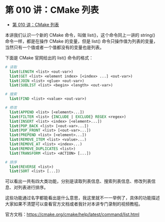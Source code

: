 # 第 010 讲：CMake 列表
- [第 010 讲：CMake 列表](#第-010-讲cmake-列表)

本讲我们认识一个新的 CMake 命令，叫做 list()，这个命令同上一讲的 string() 命令一样，都是在操作 CMake 的变量，但是 list() 命令只操作值为列表的变量，当然只有一个值或者一个值都没有的变量也是列表。

下面是 CMake 官网给出的 list() 命令的格式：

```cmake
# 读取
  list(LENGTH <list> <out-var>)
  list(GET <list> <element index> [<index> ...] <out-var>)
  list(JOIN <list> <glue> <out-var>)
  list(SUBLIST <list> <begin> <length> <out-var>)

# 搜索
  list(FIND <list> <value> <out-var>)

# 修改
  list(APPEND <list> [<element>...])
  list(FILTER <list> {INCLUDE | EXCLUDE} REGEX <regex>)
  list(INSERT <list> <index> [<element>...])
  list(POP_BACK <list> [<out-var>...])
  list(POP_FRONT <list> [<out-var>...])
  list(PREPEND <list> [<element>...])
  list(REMOVE_ITEM <list> <value>...)
  list(REMOVE_AT <list> <index>...)
  list(REMOVE_DUPLICATES <list>)
  list(TRANSFORM <list> <ACTION> [...])

# 排序
  list(REVERSE <list>)
  list(SORT <list> [...])
```

可以看出一共有四大类功能，分别是读取列表信息、搜索列表信息、修改列表信息、对列表进行排序。

这些功能通过名字都能看出是什么意思，我这里就不一一举例了，具体的功能描述大家如果不清楚可以查看官方文档或者我针对本讲专门录制的视频教程。

官方文档：https://cmake.org/cmake/help/latest/command/list.html